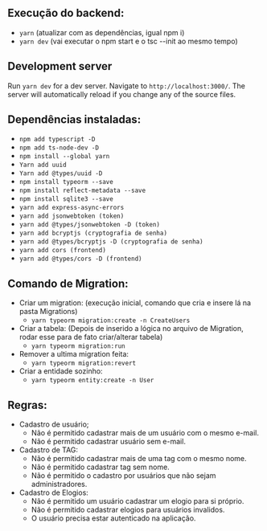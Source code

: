 ## Execução do backend:
- `yarn` (atualizar com as dependências, igual npm i)
- `yarn dev` (vai executar o npm start e o tsc --init ao mesmo tempo)

## Development server
Run `yarn dev` for a dev server. Navigate to `http://localhost:3000/`. The server will automatically reload if you change any of the source files.

## Dependências instaladas:
- `npm add typescript -D`
- `npm add ts-node-dev -D`
- `npm install --global yarn`
- `Yarn add uuid`
- `Yarn add @types/uuid -D`
- `npm install typeorm --save`
- `npm install reflect-metadata --save`
- `npm install sqlite3 --save`
- `yarn add express-async-errors`
- `yarn add jsonwebtoken (token)`
- `yarn add @types/jsonwebtoken -D (token)`
- `yarn add bcryptjs (cryptografia de senha)`
- `yarn add @types/bcryptjs -D (cryptografia de senha)`
- `yarn add cors (frontend)`
- `yarn add @types/cors -D (frontend)`

## Comando de Migration:
- Criar um migration: (execução inicial, comando que cria e insere lá na pasta Migrations)
    - `yarn typeorm migration:create -n CreateUsers`
- Criar a tabela: (Depois de inserido a lógica no arquivo de Migration, rodar esse para de fato criar/alterar tabela)
    - `yarn typeorm migration:run`
- Remover a ultima migration feita:
    - `yarn typeorm migration:revert`
- Criar a entidade sozinho:
    - `yarn typeorm entity:create -n User`


## Regras:
- Cadastro de usuário;
    - Não é permitido cadastrar mais de um usuário com o mesmo e-mail.
    - Não é permitido cadastrar usuário sem e-mail.
- Cadastro de TAG:
    - Não é permitido cadastrar mais de uma tag com o mesmo nome.
    - Não é permitido cadastrar tag sem nome.
    - Não é permitido o cadastro por usuários que não sejam administradores.
- Cadastro de Elogios:
    - Não é permitido um usuário cadastrar um elogio para si próprio.
    - Não é permitido cadastrar elogios para usuários invalidos.
    - O usuário precisa estar autenticado na aplicação.